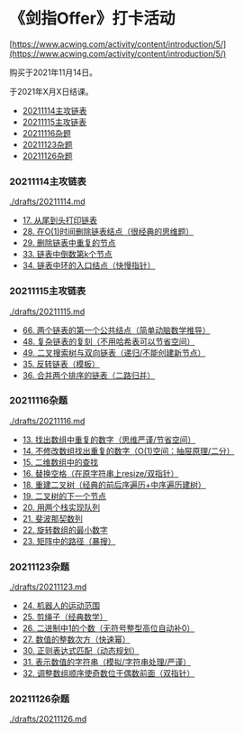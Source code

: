 # 《剑指Offer》打卡活动

[https://www.acwing.com/activity/content/introduction/5/](https://www.acwing.com/activity/content/introduction/5/)

购买于2021年11月14日。

于2021年X月X日结课。

<!-- @import "[TOC]" {cmd="toc" depthFrom=3 depthTo=6 orderedList=false} -->

<!-- code_chunk_output -->

- [20211114主攻链表](#20211114主攻链表)
- [20211115主攻链表](#20211115主攻链表)
- [20211116杂题](#20211116杂题)
- [20211123杂题](#20211123杂题)
- [20211126杂题](#20211126杂题)

<!-- /code_chunk_output -->

### 20211114主攻链表
[./drafts/20211114.md](./drafts/20211114.md)

- [17. 从尾到头打印链表](./drafts/20211114.md#17-从尾到头打印链表)
- [28. 在O(1)时间删除链表结点（很经典的思维题）](./drafts/20211114.md#28-在o1时间删除链表结点很经典的思维题)
- [29. 删除链表中重复的节点](./drafts/20211114.md#29-删除链表中重复的节点)
- [33. 链表中倒数第k个节点](./drafts/20211114.md#33-链表中倒数第k个节点)
- [34. 链表中环的入口结点（快慢指针）](./drafts/20211114.md#34-链表中环的入口结点快慢指针)

### 20211115主攻链表
[./drafts/20211115.md](./drafts/20211115.md)

- [66. 两个链表的第一个公共结点（简单动脑数学推导）](./drafts/20211115.md#66-两个链表的第一个公共结点简单动脑数学推导)
- [48. 复杂链表的复刻（不用哈希表可以节省空间）](./drafts/20211115.md#48-复杂链表的复刻不用哈希表可以节省空间)
- [49. 二叉搜索树与双向链表（递归/不能创建新节点）](./drafts/20211115.md#49-二叉搜索树与双向链表递归不能创建新节点)
- [35. 反转链表（模板）](./drafts/20211115.md#35-反转链表模板)
- [36. 合并两个排序的链表（二路归并）](./drafts/20211115.md#36-合并两个排序的链表二路归并)

### 20211116杂题
[./drafts/20211116.md](./drafts/20211116.md)

- [13. 找出数组中重复的数字（思维严谨/节省空间）](./drafts/20211116.md#13-找出数组中重复的数字思维严谨节省空间)
- [14. 不修改数组找出重复的数字（O(1)空间：抽屉原理/二分）](./drafts/20211116.md#14-不修改数组找出重复的数字o1空间抽屉原理二分)
- [15. 二维数组中的查找](./drafts/20211116.md#15-二维数组中的查找)
- [16. 替换空格（在原字符串上resize/双指针）](./drafts/20211116.md#16-替换空格在原字符串上resize双指针)
- [18. 重建二叉树（经典的前后序遍历+中序遍历建树）](./drafts/20211116.md#18-重建二叉树经典的前后序遍历中序遍历建树)
- [19. 二叉树的下一个节点](./drafts/20211116.md#19-二叉树的下一个节点)
- [20. 用两个栈实现队列](./drafts/20211116.md#20-用两个栈实现队列)
- [21. 斐波那契数列](./drafts/20211116.md#21-斐波那契数列)
- [22. 旋转数组的最小数字](./drafts/20211116.md#22-旋转数组的最小数字)
- [23. 矩阵中的路径（暴搜）](./drafts/20211116.md#23-矩阵中的路径暴搜)

### 20211123杂题
[./drafts/20211123.md](./drafts/20211123.md)

- [24. 机器人的运动范围](./drafts/20211123.md#24-机器人的运动范围)
- [25. 剪绳子（经典数学）](./drafts/20211123.md#25-剪绳子经典数学)
- [26. 二进制中1的个数（无符号整型高位自动补0）](./drafts/20211123.md#26-二进制中1的个数无符号整型高位自动补0)
- [27. 数值的整数次方（快速幂）](./drafts/20211123.md#27-数值的整数次方快速幂)
- [30. 正则表达式匹配（动态规划）](./drafts/20211123.md#30-正则表达式匹配动态规划)
- [31. 表示数值的字符串（模拟/字符串处理/严谨）](./drafts/20211123.md#31-表示数值的字符串模拟字符串处理严谨)
- [32. 调整数组顺序使奇数位于偶数前面（双指针）](./drafts/20211123.md#32-调整数组顺序使奇数位于偶数前面双指针)

### 20211126杂题
[./drafts/20211126.md](./drafts/20211126.md)

